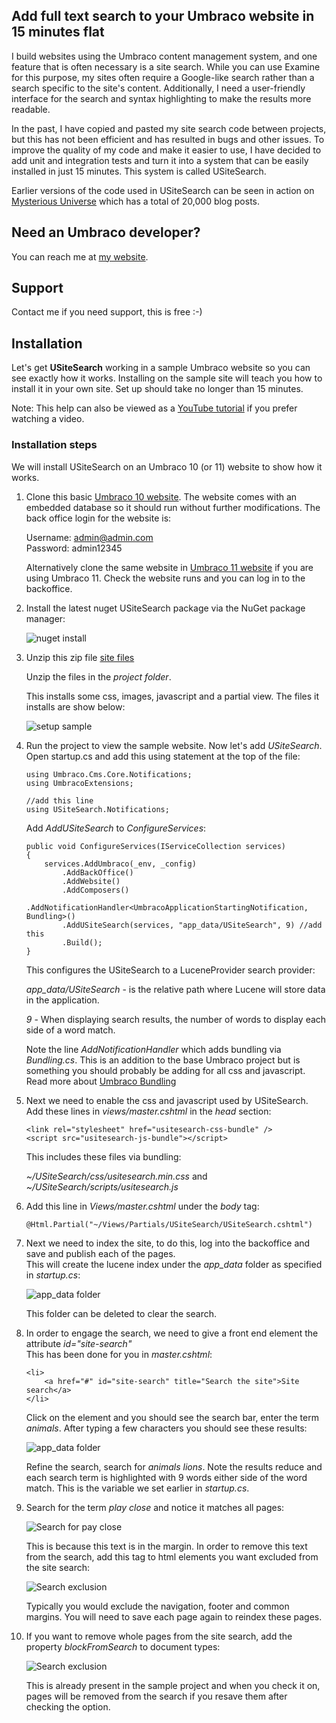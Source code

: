 ## Add full text search to your Umbraco website in 15 minutes flat

I build websites using the Umbraco content management system, and one feature that is often necessary 
is a site search. While you can use Examine for this purpose, my sites often require a Google-like search 
rather than a search specific to the site's content. Additionally, I need a user-friendly interface for 
the search and syntax highlighting to make the results more readable. 

In the past, I have copied and pasted my site search code between projects, but this has not been 
efficient and has resulted in bugs and other issues. To improve the quality of my code and make it easier to 
use, I have decided to add unit and integration tests and turn it into a system that can be easily installed in just 15 minutes. 
This system is called USiteSearch.

Earlier versions of the code used in USiteSearch can be seen in action on [Mysterious Universe](https://mysteriousuniverse.org/) which has a total of 20,000 blog posts.

## Need an Umbraco developer?

You can reach me at [my website](https://www.yart.com.au/capabilities/umbraco-developer/).

## Support

Contact me if you need support, this is free :-)

## Installation

Let's get **USiteSearch** working in a sample Umbraco website so you can see exactly how it works. Installing on the sample
site will teach you how to install it in your own site. Set up should take no longer than 15 minutes.

Note: This help can also be viewed as a [YouTube tutorial](https://www.yart.com.au/blog/usitesearch/) if you prefer watching a video. 

### Installation steps

We will install USiteSearch on an Umbraco 10 (or 11) website to show how it works.

1. Clone this basic [Umbraco 10 website](https://github.com/petrassurna/umbraco10samplesite.git). The website comes with an embedded database so it should run without further modifications. 
The back office login for the website is:

	Username: admin@admin.com  
	Password: admin12345

	Alternatively clone the same website in [Umbraco 11 website](https://github.com/petrassurna/umbraco11samplesite.git) if you are using Umbraco 11. Check the website runs and you can log in to the backoffice.

2. Install the latest nuget USiteSearch package via the NuGet package manager:

	![nuget install](https://raw.githubusercontent.com/petrassurna/usitesearch/main/USiteSearch/images/nuget-install.jpg)

3. Unzip this zip file [site files](https://github.com/petrassurna/usitesearch/raw/main/nuget/USiteSearchProjectFiles-VERSION.zip)

   Unzip the files in the *project folder*.

	 This installs some css, images, javascript and a partial view. The files it installs are show below:

	 ![setup sample](https://raw.githubusercontent.com/petrassurna/usitesearch/main/USiteSearch/images/setup-sample.jpg)

4. Run the project to view the sample website. Now let's add *USiteSearch*.
   Open startup.cs and add this using statement at the top of the file:

	```
	using Umbraco.Cms.Core.Notifications;
	using UmbracoExtensions;

	//add this line
	using USiteSearch.Notifications;
	```

	Add *AddUSiteSearch* to *ConfigureServices*:

	```
	public void ConfigureServices(IServiceCollection services)
	{
		services.AddUmbraco(_env, _config)
			.AddBackOffice()
			.AddWebsite()
			.AddComposers()
			.AddNotificationHandler<UmbracoApplicationStartingNotification, Bundling>()
			.AddUSiteSearch(services, "app_data/USiteSearch", 9) //add this
			.Build();
	}
	```

	This configures the USiteSearch to a LuceneProvider search provider:

	*app_data/USiteSearch* - is the relative path where Lucene will store data in the application.

	*9* - When displaying search results, the number of words to display each side of a word match.

	Note the line *AddNotificationHandler* which adds bundling via *Bundling.cs*. 
	This is an addition to the base Umbraco project but is something you should probably be adding for all css and javascript.
	Read more about [Umbraco Bundling](https://docs.umbraco.com/umbraco-cms/fundamentals/design/stylesheets-javascript#bundling-and-minification-for-javascript-and-css)


5. Next we need to enable the css and javascript used by USiteSearch. Add these lines in *views/master.cshtml* in the *head* section:

	```
	<link rel="stylesheet" href="usitesearch-css-bundle" />
	<script src="usitesearch-js-bundle"></script>
	```

	This includes these files via bundling:
	
	*~/USiteSearch/css/usitesearch.min.css* and   
	*~/USiteSearch/scripts/usitesearch.js*


6.  Add this line in *Views/master.cshtml* under the *body* tag:

	```
	@Html.Partial("~/Views/Partials/USiteSearch/USiteSearch.cshtml")
	```

7. Next we need to index the site, to do this, log into the backoffice and save and publish each of the pages.  
   This will create the lucene index under the *app_data* folder as specified in *startup.cs*:

	![app_data folder](https://raw.githubusercontent.com/petrassurna/usitesearch/main/USiteSearch/images/app-data.jpg)

	This folder can be deleted to clear the search.

8. In order to engage the search, we need to give a front end element the attribute *id="site-search"*  
This has been done for you in *master.cshtml*:

	```
	<li>
		<a href="#" id="site-search" title="Search the site">Site search</a>
	</li>
	```

	Click on the element and you should see the search bar, enter the term *animals*. After typing a few characters you should 
	see these results:

	![app_data folder](https://raw.githubusercontent.com/petrassurna/usitesearch/main/USiteSearch/images/search-animals.jpg)

	Refine the search, search for *animals lions*. Note the results reduce and each search term is highlighted with 9 words either
	side of the word match. This is the variable we set earlier in *startup.cs*.

9. Search for the term *play close* and notice it matches all pages: 

	![Search for pay close](https://raw.githubusercontent.com/petrassurna/usitesearch/main/USiteSearch/images/search-pay-close.jpg)

	This is because this text is in the margin. In order to remove this text from the search, add this tag to html elements you want excluded from the site search:

	![Search exclusion](https://raw.githubusercontent.com/petrassurna/usitesearch/main/USiteSearch/images/search-exclude.jpg)

	Typically you would exclude the navigation, footer and common margins. You will need to save each page again to reindex these pages.

10. If you want to remove whole pages from the site search, add the property *blockFromSearch* to document types:

	![Search exclusion](https://raw.githubusercontent.com/petrassurna/usitesearch/main/USiteSearch/images/block-from-search.jpg)

	This is already present in the sample project and when you check it on, pages will be removed from the search if you resave them after checking the option.